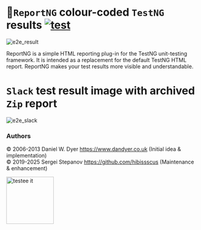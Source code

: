 🌈`ReportNG` colour-coded `TestNG` results [![test](https://github.com/hibissscus/reportng/actions/workflows/test.yml/badge.svg)](https://github.com/hibissscus/reportng/actions/workflows/test.yml)
=================================
![e2e_result](https://user-images.githubusercontent.com/1389501/97297276-14c87b00-1852-11eb-89a3-31c69ade0960.png)

ReportNG is a simple HTML reporting plug-in for the TestNG unit-testing framework. It is intended as a replacement for the default TestNG HTML report. ReportNG makes your test results more visible and understandable. 

`Slack` test result image with archived `Zip` report 
=================================
![e2e_slack](https://user-images.githubusercontent.com/1389501/97305564-8d810480-185d-11eb-8a02-d227106c16f8.png)

### Authors
© 2006-2013 Daniel W. Dyer  https://www.dandyer.co.uk (Initial idea & implementation)  <br>
© 2019-2025 Sergei Stepanov https://github.com/hibissscus (Maintenance & enhancement)

<img width="125" alt="testee it" src="https://user-images.githubusercontent.com/1389501/101087856-21f42a80-35b3-11eb-8935-6ac32fb29471.png">
